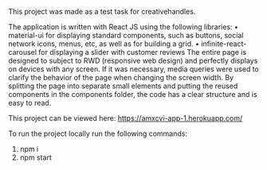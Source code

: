 This project was made as a test task for creativehandles.

The application is written with React JS using the following libraries:
    • material-ui for displaying standard components, such as buttons, social network icons, menus, etc, as well as for building a grid.
    • infinite-react-carousel for displaying a slider with customer reviews
The entire page is designed to subject to RWD (responsive web design) and perfectly displays on devices with any screen. If it was necessary, media queries were used to clarify the behavior of the page when changing the screen width.
By splitting the page into separate small elements and putting the reused components in the components folder, the code has a clear structure and is easy to read.

This project can be viewed here: https://amxcvi-app-1.herokuapp.com/

To run the project locally run the following commands:
1. npm i
2. npm start